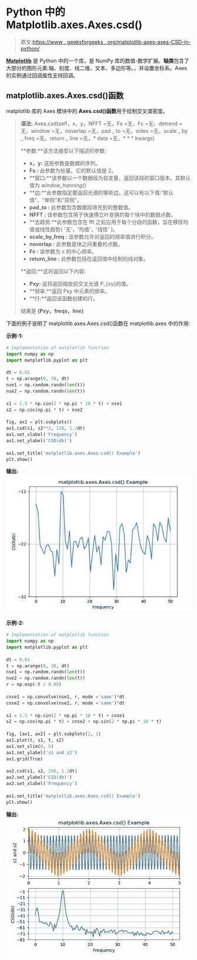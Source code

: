 # Python 中的 Matplotlib.axes.Axes.csd()

> 原文:[https://www . geeksforgeeks . org/matplotlib-axes-axes-CSD-in-python/](https://www.geeksforgeeks.org/matplotlib-axes-axes-csd-in-python/)

**[Matplotlib](https://www.geeksforgeeks.org/python-introduction-matplotlib/)** 是 Python 中的一个库，是 NumPy 库的数值-数学扩展。**轴类**包含了大部分的图形元素:轴、刻度、线二维、文本、多边形等。，并设置坐标系。Axes 的实例通过回调属性支持回调。

## matplotlib.axes.Axes.csd()函数

matplotlib 库的 Axes 模块中的 **Axes.csd()函数**用于绘制交叉谱密度。

> **语法:** Axes.csd(self，x，y，NFFT =无，Fs =无，Fc =无，detrend =无，window =无，noverlap =无，pad _ to =无，sides =无，scale _ by _ freq =无，return _ line =无，* data =无，* * * kwargs)
> 
> **参数:**该方法接受以下描述的参数:
> 
> *   **x，y:** 这些参数是数据的序列。
> *   **Fs :** 此参数为标量。它的默认值是 2。
> *   **窗口:**该参数以一个数据段为自变量，返回该段的窗口版本。其默认值为 *window_hanning()*
> *   **边:**此参数指定要返回光谱的哪些边。这可以有以下值:“默认值”、“单侧”和“双侧”。
> *   **pad_to :** 此参数包含数据段填充到的整数值。
> *   **NFFT :** 该参数包含用于快速傅立叶变换的每个块中的数据点数。
> *   **去趋势:**此参数包含在 fft 之前应用于每个分段的函数，旨在移除均值或线性趋势{ '无'，'均值'，'线性' }。
> *   **scale_by_freq :** 该参数允许对返回的频率值进行积分。
> *   **noverlap :** 此参数是块之间重叠的点数。
> *   **Fc :** 该参数为 x 的中心频率。
> *   **return_line :** 此参数包括在返回值中绘制的线对象。
> 
> **返回:**这将返回以下内容:
> 
> *   **Pxy:** 这将返回缩放前交叉光谱 P_{xy}的值。
> *   **频率:**返回 Pxy 中元素的频率。
> *   **行:**返回该函数创建的行。
> 
> 结果是 **(Pxy，freqs，line)**

下面的例子说明了 matplotlib.axes.Axes.csd()函数在 matplotlib.axes 中的作用:

**示例-1:**

```py
# Implementation of matplotlib function
import numpy as np
import matplotlib.pyplot as plt

dt = 0.01
t = np.arange(0, 30, dt)
nse1 = np.random.randn(len(t))
nse2 = np.random.randn(len(t))

s1 = 1.5 * np.sin(2 * np.pi * 10 * t) + nse1
s2 = np.cos(np.pi * t) + nse2

fig, ax1 = plt.subplots()
ax1.csd(s1, s2**2, 128, 1./dt)
ax1.set_xlabel('Frequency')
ax1.set_ylabel('CSD(db)')

ax1.set_title('matplotlib.axes.Axes.csd() Example')
plt.show()
```

**输出:**
![](img/ce8a20de21d5cd0cff45952da117fb45.png)

**示例-2:**

```py
# Implementation of matplotlib function
import numpy as np
import matplotlib.pyplot as plt

dt = 0.01
t = np.arange(0, 30, dt)
nse1 = np.random.randn(len(t))
nse2 = np.random.randn(len(t))
r = np.exp(-t / 0.05)

cnse1 = np.convolve(nse1, r, mode ='same')*dt
cnse2 = np.convolve(nse2, r, mode ='same')*dt

s1 = 1.5 * np.sin(2 * np.pi * 10 * t) + cnse1
s2 = np.cos(np.pi * t) + cnse2 + np.sin(2 * np.pi * 10 * t)

fig, [ax1, ax2] = plt.subplots(2, 1)
ax1.plot(t, s1, t, s2)
ax1.set_xlim(0, 5)
ax1.set_ylabel('s1 and s2')
ax1.grid(True)

ax2.csd(s1, s2, 256, 1./dt)
ax2.set_ylabel('CSD(db)')
ax2.set_xlabel('Frequency')

ax1.set_title('matplotlib.axes.Axes.csd() Example')
plt.show()
```

**输出:**
![](img/fbee51e7898120fca5a071a279aa2eda.png)